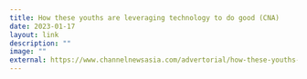 ```yaml
---
title: How these youths are leveraging technology to do good (CNA)
date: 2023-01-17
layout: link
description: ""
image: ""
external: https://www.channelnewsasia.com/advertorial/how-these-youths-are-leveraging-tech-do-good-3192001
---
```

